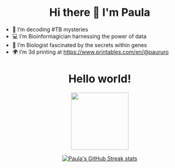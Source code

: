 <h1 align="center">
Hi there 👋 I'm Paula
</h1>

- 🔭 I’m decoding #TB mysteries 
- 💻 I’m Bioinformagician harnessing the power of data 
- 🧬 I’m Biologist fascinated by the secrets within genes
- 🌍 I’m 3d printing at https://www.printables.com/en/@paururo

<h1 align="center">
Hello world!
</h1>

<div>
<p align="center">
<img height="150px" src="https://github-readme-stats-git-masterrstaa-rickstaa.vercel.app/api/top-langs?username=paururo&count_private=true&show_icons=true&hide_border=true&card_width=347&include_all_commits=true&role=collaborator&langs_count=10&layout=compact"/>

<p align="center">
  <a href="https://github.com/DenverCoder1/github-readme-streak-stats" target="_blank" rel="noopener noreferrer">
    <img src="https://github-readme-streak-stats.herokuapp.com/?user=paururo" alt="Paula's GitHub Streak stats"/>
  </a>
</p>


<!--
**Paururo/paururo** is a ✨ _special_ ✨ repository because its `README.md` (this file) appears on your GitHub profile.

Here are some ideas to get you started:

- 🔭 I’m currently working on ...
- 🌱 I’m currently learning ...
- 👯 I’m looking to collaborate on ...
- 🤔 I’m looking for help with ...
- 💬 Ask me about ...
- 📫 How to reach me: ...
- 😄 Pronouns: ...
- ⚡ Fun fact: ...
-->

